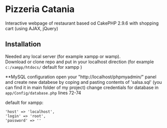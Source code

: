 # Pizzeria Catania

Interactive webpage of restaurant based od CakePHP 2.9.6
with shopping cart (using AJAX, jQuery)



## Installation


Needed any local server (for example xampp or wamp).  
Download or clone repo and put in your localhost direction 
(for example `c:/xampp/htdocs/` default for xampp )

**MySQL configuration 
open your "http://localhost/phpmyadmin/" panel and create new databese by coping and pasting contents of 'salsa.sql' (you can find it in main folder of my project)
change credentials for database in ```app/Config/database.php``` lines 72-74

default for xampp: 
```
'host' => 'localhost',
'login' => 'root',
'password' => ''
```
